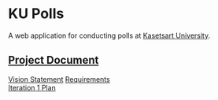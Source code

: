 # KU Polls

A web application for conducting polls at [Kasetsart University](http://ku.ac.th).

## [Project Document](../../wiki/Home)
[Vision Statement](../../wiki/Vision%20Statement)
[Requirements](../../wiki/Requirement)  
[Iteration 1 Plan](../../wiki/Iteration%201%20Plan)   
